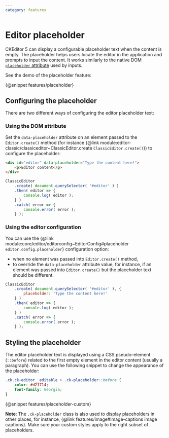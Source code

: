 ```yaml
---
category: features
---
```


# Editor placeholder

CKEditor 5 can display a configurable placeholder text when the content is empty. The placeholder helps users locate the editor in the application and prompts to input the content. It works similarly to the native DOM [`placeholder` attribute](https://developer.mozilla.org/en-US/docs/Web/HTML/Element/input#The_placeholder_attribute) used by inputs.

See the demo of the placeholder feature:

{@snippet features/placeholder}

## Configuring the placeholder

There are two different ways of configuring the editor placeholder text:

### Using the DOM attribute

Set the `data-placeholder` attribute on an element passed to the `Editor.create()` method (for instance {@link module:editor-classic/classiceditor~ClassicEditor.create `ClassicEditor.create()`}) to configure the placeholder:

```html
<div id="editor" data-placeholder="Type the content here!">
	<p>Editor content</p>
</div>
```

```js
ClassicEditor
	.create( document.querySelector( '#editor' ) )
	.then( editor => {
		console.log( editor );
	} )
	.catch( error => {
		console.error( error );
	} );
```

### Using the editor configuration

You can use the {@link module:core/editor/editorconfig~EditorConfig#placeholder `editor.config.placeholder`} configuration option:

* when no element was passed into `Editor.create()` method,
* to override the `data-placeholder` attribute value, for instance, if an element was passed into `Editor.create()` but the placeholder text should be different.

```js
ClassicEditor
	.create( document.querySelector( '#editor' ), {
		placeholder: 'Type the content here!'
	} )
	.then( editor => {
		console.log( editor );
	} )
	.catch( error => {
		console.error( error );
	} );
```

## Styling the placeholder

The editor placeholder text is displayed using a CSS pseudo–element (`::before`) related to the first empty element in the editor content (usually a paragraph). You can use the following snippet to change the appearance of the placeholder:

```css
.ck.ck-editor__editable > .ck-placeholder::before {
    color: #d21714;
    font-family: Georgia;
}
```

{@snippet features/placeholder-custom}

**Note**: The `.ck-placeholder` class is also used to display placeholders in other places, for instance, {@link features/image#image-captions image captions}. Make sure your custom styles apply to the right subset of placeholders.
